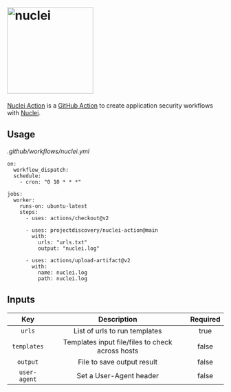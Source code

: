 <h1 align="left">
  <img src="https://github.com/projectdiscovery/nuclei/blob/master/static/nuclei-logo.png" alt="nuclei" width="200px"></a>
  <br>
</h1>

[Nuclei Action](https://github.com/projectdiscovery/nuclei-action) is a [GitHub Action](https://github.com/features/actions) to create application security workflows with [Nuclei](https://github.com/projectdiscovery/nuclei).

Usage
-----

*.github/workflows/nuclei.yml*
```
on:
  workflow_dispatch:
  schedule:
    - cron: "0 10 * * *"

jobs:
  worker:
    runs-on: ubuntu-latest
    steps:      
      - uses: actions/checkout@v2      

      - uses: projectdiscovery/nuclei-action@main
        with:
          urls: "urls.txt"
          output: "nuclei.log"

      - uses: actions/upload-artifact@v2
        with:
          name: nuclei.log
          path: nuclei.log
```

Inputs
------

| Key  | Description | Required |
| :---:     |     :---:   |    :---:   |
| `urls`  | List of urls to run templates | true
| `templates`  | Templates input file/files to check across hosts | false
| `output`  | File to save output result | false
| `user-agent`  | Set a User-Agent header | false